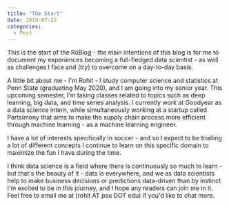 ```yaml
---
title: "The Start"
date: 2019-07-22
categories:
  - Post
---
```


This is the start of the RöBlog - the main intentions of this blog is for me to document my experiences becoming a full-fledged data scientist - as well as challenges I face and (try) to overcome on a day-to-day basis. 

A little bit about me - I'm Rohit - I study computer science and statistics at Penn State (graduating May 2020), and I am going into my senior year. This upcoming semester, I'm taking classes related to topics such as deep learning, big data, and time series analysis. I currently work at Goodyear as a data science intern, while simultaneously working at a startup called Partsimony that aims to make the supply chain process more efficient through machine learning - as a machine learning engineer. 

I have a lot of interests specifically in soccer - and so I expect to be trialling a lot of different concepts I continue to learn on this specific domain to maximize the fun I have during the time.

I think data science is a field where there is continuously so much to learn - but that's the beauty of it - data is everywhere, and we as data scientists help to make business decisions or predictions data-driven than by instinct. I'm excited to be in this journey, and I hope any readers can join me in it. Feel free to email me at (rohit AT psu DOT edu) if you'd like to chat more.
